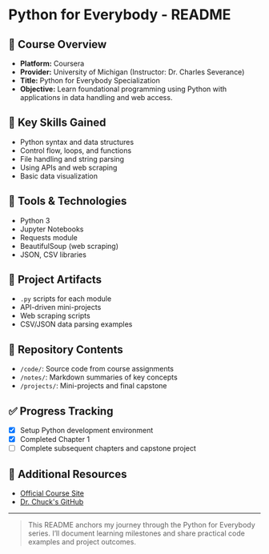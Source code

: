 # Python for Everybody - README

## 📘 Course Overview

* **Platform:** Coursera
* **Provider:** University of Michigan (Instructor: Dr. Charles Severance)
* **Title:** Python for Everybody Specialization
* **Objective:** Learn foundational programming using Python with applications in data handling and web access.

## 🧠 Key Skills Gained

* Python syntax and data structures
* Control flow, loops, and functions
* File handling and string parsing
* Using APIs and web scraping
* Basic data visualization

## 🧰 Tools & Technologies

* Python 3
* Jupyter Notebooks
* Requests module
* BeautifulSoup (web scraping)
* JSON, CSV libraries

## 📌 Project Artifacts

* `.py` scripts for each module
* API-driven mini-projects
* Web scraping scripts
* CSV/JSON data parsing examples

## 📂 Repository Contents

* `/code/`: Source code from course assignments
* `/notes/`: Markdown summaries of key concepts
* `/projects/`: Mini-projects and final capstone

## ✅ Progress Tracking

* [x] Setup Python development environment
* [x] Completed Chapter 1
* [ ] Complete subsequent chapters and capstone project

## 📎 Additional Resources

* [Official Course Site](https://www.py4e.com/)
* [Dr. Chuck's GitHub](https://github.com/csev)

---

> This README anchors my journey through the Python for Everybody series. I’ll document learning milestones and share practical code examples and project outcomes.
